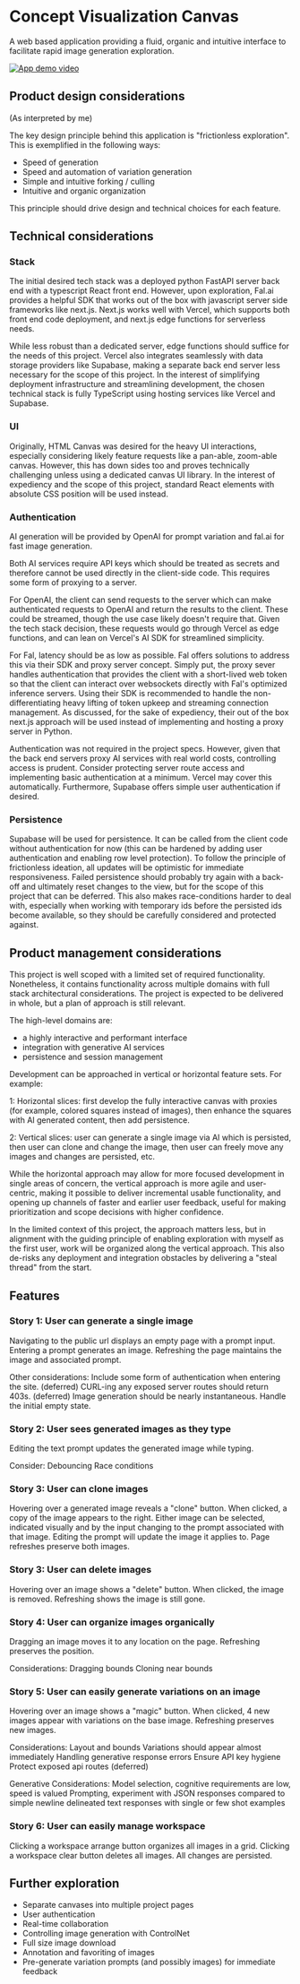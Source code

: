 
# Concept Visualization Canvas

A web based application providing a fluid, organic and intuitive interface to facilitate rapid image generation exploration.

[![App demo video](https://img.youtube.com/vi/RZwYJkxbkx8/0.jpg)](https://www.youtube.com/watch?v=RZwYJkxbkx8)

## Product design considerations

(As interpreted by me)

The key design principle behind this application is "frictionless exploration". This is exemplified in the following ways:

- Speed of generation
- Speed and automation of variation generation
- Simple and intuitive forking / culling
- Intuitive and organic organization

This principle should drive design and technical choices for each feature.


## Technical considerations

### Stack

The initial desired tech stack was a deployed python FastAPI server back end with a typescript React front end. However, upon exploration, Fal.ai provides a helpful SDK that works out of the box with javascript server side frameworks like next.js. Next.js works well with Vercel, which supports both front end code deployment, and next.js edge functions for serverless needs.

While less robust than a dedicated server, edge functions should suffice for the needs of this project. Vercel also integrates seamlessly with data storage providers like Supabase, making a separate back end server less necessary for the scope of this project. In the interest of simplifying deployment infrastructure and streamlining development, the chosen technical stack is fully TypeScript using hosting services like Vercel and Supabase.

### UI

Originally, HTML Canvas was desired for the heavy UI interactions, especially considering likely feature requests like a pan-able, zoom-able canvas. However, this has down sides too and proves technically challenging unless using a dedicated canvas UI library. In the interest of expediency and the scope of this project, standard React elements with absolute CSS position will be used instead.

### Authentication

AI generation will be provided by OpenAI for prompt variation and fal.ai for fast image generation.

Both AI services require API keys which should be treated as secrets and therefore cannot be used directly in the client-side code. This requires some form of proxying to a server.

For OpenAI, the client can send requests to the server which can make authenticated requests to OpenAI and return the results to the client. These could be streamed, though the use case likely doesn't require that. Given the tech stack decision, these requests would go through Vercel as edge functions, and can lean on Vercel's AI SDK for streamlined simplicity.

For Fal, latency should be as low as possible. Fal offers solutions to address this via their SDK and proxy server concept. Simply put, the proxy sever handles authentication that provides the client with a short-lived web token so that the client can interact over websockets directly with Fal's optimized inference servers. Using their SDK is recommended to handle the non-differentiating heavy lifting of token upkeep and streaming connection management. As discussed, for the sake of expediency, their out of the box next.js approach will be used instead of implementing and hosting a proxy server in Python.

Authentication was not required in the project specs. However, given that the back end servers proxy AI services with real world costs, controlling access is prudent. Consider protecting server route access and implementing basic authentication at a minimum. Vercel may cover this automatically. Furthermore, Supabase offers simple user authentication if desired.

### Persistence

Supabase will be used for persistence. It can be called from the client code without authentication for now (this can be hardened by adding user authentication and enabling row level protection). To follow the principle of frictionless ideation, all updates will be optimistic for immediate responsiveness. Failed persistence should probably try again with a back-off and ultimately reset changes to the view, but for the scope of this project that can be deferred. This also makes race-conditions harder to deal with, especially when working with temporary ids before the persisted ids become available, so they should be carefully considered and protected against.


## Product management considerations

This project is well scoped with a limited set of required functionality. Nonetheless, it contains functionality across multiple domains with full stack architectural considerations. The project is expected to be delivered in whole, but a plan of approach is still relevant.

The high-level domains are:

- a highly interactive and performant interface
- integration with generative AI services
- persistence and session management

Development can be approached in vertical or horizontal feature sets. For example:

1: Horizontal slices: first develop the fully interactive canvas with proxies (for example, colored squares instead of images), then enhance the squares with AI generated content, then add persistence.

2: Vertical slices: user can generate a single image via AI which is persisted, then user can clone and change the image, then user can freely move any images and changes are persisted, etc.

While the horizontal approach may allow for more focused development in single areas of concern, the vertical approach is more agile and user-centric, making it possible to deliver incremental usable functionality, and opening up channels of faster and earlier user feedback, useful for making prioritization and scope decisions with higher confidence.

In the limited context of this project, the approach matters less, but in alignment with the guiding principle of enabling exploration with myself as the first user, work will be organized along the vertical approach. This also de-risks any deployment and integration obstacles by delivering a "steal thread" from the start.


##  Features

### Story 1: User can generate a single image

Navigating to the public url displays an empty page with a prompt input.
Entering a prompt generates an image.
Refreshing the page maintains the image and associated prompt.

Other considerations:
Include some form of authentication when entering the site. (deferred)
CURL-ing any exposed server routes should return 403s. (deferred)
Image generation should be nearly instantaneous.
Handle the initial empty state.


### Story 2: User sees generated images as they type

Editing the text prompt updates the generated image while typing.

Consider:
Debouncing
Race conditions

### Story 3: User can clone images

Hovering over a generated image reveals a "clone" button.
When clicked, a copy of the image appears to the right.
Either image can be selected, indicated visually and by the input changing to the prompt associated with that image.
Editing the prompt will update the image it applies to.
Page refreshes preserve both images.

### Story 3: User can delete images

Hovering over an image shows a "delete" button.
When clicked, the image is removed.
Refreshing shows the image is still gone.

### Story 4: User can organize images organically

Dragging an image moves it to any location on the page.
Refreshing preserves the position.

Considerations:
Dragging bounds
Cloning near bounds

### Story 5: User can easily generate variations on an image

Hovering over an image shows a "magic" button.
When clicked, 4 new images appear with variations on the base image.
Refreshing preserves new images.

Considerations:
Layout and bounds
Variations should appear almost immediately
Handling generative response errors
Ensure API key hygiene
Protect exposed api routes (deferred)

Generative Considerations:
Model selection, cognitive requirements are low, speed is valued
Prompting, experiment with JSON responses compared to simple newline delineated text responses with single or few shot examples

### Story 6: User can easily manage workspace

Clicking a workspace arrange button organizes all images in a grid.
Clicking a workspace clear button deletes all images.
All changes are persisted.

## Further exploration

- Separate canvases into multiple project pages
- User authentication
- Real-time collaboration
- Controlling image generation with ControlNet
- Full size image download
- Annotation and favoriting of images
- Pre-generate variation prompts (and possibly images) for immediate feedback
